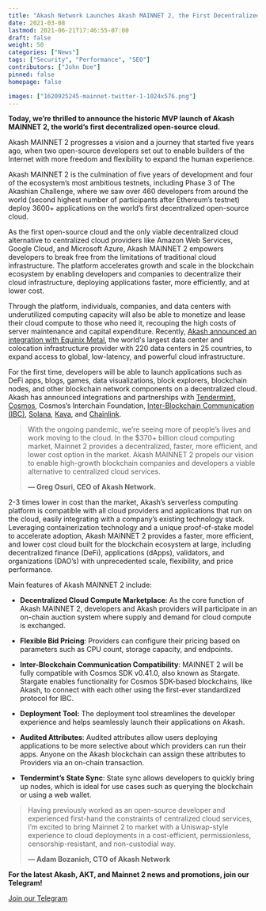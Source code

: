 ```yaml
---
title: "Akash Network Launches Akash MAINNET 2, the First Decentralized Open-Source Cloud"
date: 2021-03-08
lastmod: 2021-06-21T17:46:55-07:00
draft: false
weight: 50
categories: ["News"]
tags: ["Security", "Performance", "SEO"]
contributors: ["John Doe"]
pinned: false
homepage: false

images: ["1620925245-mainnet-twitter-1-1024x576.png"]
---
```

  
**Today, we’re thrilled to announce the historic MVP launch of Akash MAINNET 2, the world’s first decentralized open-source cloud.**  

Akash MAINNET 2 progresses a vision and a journey that started five years ago, when two open-source developers set out to enable builders of the Internet with more freedom and flexibility to expand the human experience.  

Akash MAINNET 2 is the culmination of five years of development and four of the ecosystem’s most ambitious testnets, including Phase 3 of The Akashian Challenge, where we saw over 460 developers from around the world (second highest number of participants after Ethereum’s testnet) deploy 3600+ applications on the world’s first decentralized open-source cloud.  

As the first open-source cloud and the only viable decentralized cloud alternative to centralized cloud providers like Amazon Web Services, Google Cloud, and Microsoft Azure, Akash MAINNET 2 empowers developers to break free from the limitations of traditional cloud infrastructure. The platform accelerates growth and scale in the blockchain ecosystem by enabling developers and companies to decentralize their cloud infrastructure, deploying applications faster, more efficiently, and at lower cost.  

Through the platform, individuals, companies, and data centers with underutilized computing capacity will also be able to monetize and lease their cloud compute to those who need it, recouping the high costs of server maintenance and capital expenditure. Recently, [Akash announced an integration with Equinix Metal](https://akash.network/blog/akash-network-integrates-with-equinix-metal-to-provide-the-first-viable-decentralized-cloud-solution/), the world's largest data center and colocation infrastructure provider with 220 data centers in 25 countries, to expand access to global, low-latency, and powerful cloud infrastructure.  

For the first time, developers will be able to launch applications such as DeFi apps, blogs, games, data visualizations, block explorers, blockchain nodes, and other blockchain network components on a decentralized cloud. Akash has announced integrations and partnerships with [Tendermint, Cosmos](https://akash.network/blog/decentralized-serverless-computing-coming-to-cosmos/), Cosmos’s Interchain Foundation, [Inter-Blockchain Communication (IBC)](https://akash.network/blog/akash-partners-with-cosmoss-interchain-foundation-to-accelerate-development-of-inter-blockchain-communication/), [Solana](https://akash.network/blog/akash-partners-with-solana-to-bring-web-scale-smart-contracts-to-supercloud/), [Kava](https://akash.network/blog/akash-integrates-kava-labss-usdx/), and [Chainlink](https://akash.network/blog/akash-network-to-integrate-chainlink-oracles-to-power-pricing-data/).  

> With the ongoing pandemic, we’re seeing more of people’s lives and work moving to the cloud. In the $370+ billion cloud computing market, Mainnet 2 provides a decentralized, faster, more efficient, and lower cost option in the market. Akash MAINNET 2 propels our vision to enable high-growth blockchain companies and developers a viable alternative to centralized cloud services.
> 
>   
> **— Greg Osuri, CEO of Akash Network.**

2-3 times lower in cost than the market, Akash’s serverless computing platform is compatible with all cloud providers and applications that run on the cloud, easily integrating with a company’s existing technology stack. Leveraging containerization technology and a unique proof-of-stake model to accelerate adoption, Akash MAINNET 2 provides a faster, more efficient, and lower cost cloud built for the blockchain ecosystem at large, including decentralized finance (DeFi), applications (dApps), validators, and organizations (DAO’s) with unprecedented scale, flexibility, and price performance.   

Main features of Akash MAINNET 2 include:  

*   **Decentralized Cloud Compute Marketplace**: As the core function of Akash MAINNET 2, developers and Akash providers will participate in an on-chain auction system where supply and demand for cloud compute is exchanged.
    

*   **Flexible Bid Pricing**: Providers can configure their pricing based on parameters such as CPU count, storage capacity, and endpoints.  
      
    
*   **Inter-Blockchain Communication Compatibility**: MAINNET 2 will be fully compatible with Cosmos SDK v0.41.0, also known as Stargate. Stargate enables functionality for Cosmos SDK-based blockchains, like Akash, to connect with each other using the first-ever standardized protocol for IBC.
    

*   **Deployment Tool:** The deployment tool streamlines the developer experience and helps seamlessly launch their applications on Akash.  
      
    
*   **Audited Attributes**: Audited attributes allow users deploying applications to be more selective about which providers can run their apps. Anyone on the Akash blockchain can assign these attributes to Providers via an on-chain transaction.  
      
    
*   **Tendermint’s State Sync**: State sync allows developers to quickly bring up nodes, which is ideal for use cases such as querying the blockchain or using a web wallet.
    

> Having previously worked as an open-source developer and experienced first-hand the constraints of centralized cloud services, I’m excited to bring Mainnet 2 to market with a Uniswap-style experience to cloud deployments in a cost-efficient, permissionless, censorship-resistant, and non-custodial way.
> 
>   
> **— Adam Bozanich, CTO of Akash Network** 

  
**For the latest Akash, AKT, and Mainnet 2 news and promotions, join our Telegram!**

[Join our Telegram](https://t.me/AkashNW)